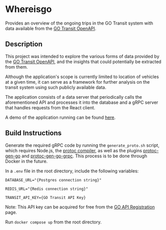 # Whereisgo
Provides an overview of the ongoing trips in the GO Transit system with data available from the [GO Transit OpenAPI](http://api.openmetrolinx.com/OpenDataAPI/Help).

## Description
This project was intended to explore the various forms of data provided by the [GO Transit OpenAPI](http://api.openmetrolinx.com/OpenDataAPI/Help), and the insights that could potentially be extracted from them.

Although the application's scope is currently limited to location of vehicles at a given time,  it can serve as a framework for further analysis on the transit system using such publicly available data.

The application consists of a data server that periodically calls the aforementioned API and processes it into the database and a gRPC server that handles requests from the React client.

A demo of the application running can be found [here](https://cdn.erii.cc/whereisgodemo.gif).

## Build Instructions

Generate the required gRPC code by running the `generate_proto.sh` script, which requires Node.js, the [protoc compiler](https://github.com/protocolbuffers/protobuf/releases), as well as the plugins [protoc-gen-go](https://pkg.go.dev/google.golang.org/protobuf@v1.28.0/cmd/protoc-gen-go) and [protoc-gen-go-grpc](https://pkg.go.dev/google.golang.org/grpc/cmd/protoc-gen-go-grpc). This process is to be done through Docker in the future.


In a `.env` file in the root directory, include the following variables:

`DATABASE_URL="{Postgres connection string}"`

`REDIS_URL="{Redis connection string}"`

`TRANSIT_API_KEY={GO Transit API Key}`

Note: This API key can be acquired for free from the [GO API Registration](http://api.openmetrolinx.com/OpenDataAPI/) page.

Run `docker compose up` from the root directory.


